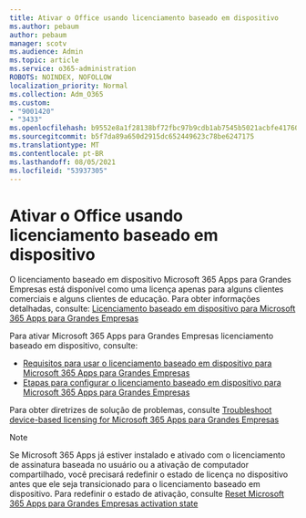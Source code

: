 ```yaml
---
title: Ativar o Office usando licenciamento baseado em dispositivo
ms.author: pebaum
author: pebaum
manager: scotv
ms.audience: Admin
ms.topic: article
ms.service: o365-administration
ROBOTS: NOINDEX, NOFOLLOW
localization_priority: Normal
ms.collection: Adm_O365
ms.custom:
- "9001420"
- "3433"
ms.openlocfilehash: b9552e8a1f28138bf72fbc97b9cdb1ab7545b5021acbfe417602d49d351de4c2
ms.sourcegitcommit: b5f7da89a650d2915dc652449623c78be6247175
ms.translationtype: MT
ms.contentlocale: pt-BR
ms.lasthandoff: 08/05/2021
ms.locfileid: "53937305"
---
```

# <a name="activating-office-using-device-based-licensing"></a>Ativar o Office usando licenciamento baseado em dispositivo

O licenciamento baseado em dispositivo Microsoft 365 Apps para Grandes Empresas está disponível como uma licença apenas para alguns clientes comerciais e alguns clientes de educação. Para obter informações detalhadas, consulte: [Licenciamento baseado em dispositivo para Microsoft 365 Apps para Grandes Empresas](https://docs.microsoft.com/deployoffice/device-based-licensing)

Para ativar Microsoft 365 Apps para Grandes Empresas licenciamento baseado em dispositivo, consulte:

- [Requisitos para usar o licenciamento baseado em dispositivo para Microsoft 365 Apps para Grandes Empresas](https://docs.microsoft.com/deployoffice/device-based-licensing#requirements-for-using-device-based-licensing-for-microsoft-365-apps-for-enterprise)
- [Etapas para configurar o licenciamento baseado em dispositivo para Microsoft 365 Apps para Grandes Empresas](https://docs.microsoft.com/deployoffice/device-based-licensing#steps-to-configure-device-based-licensing-for-microsoft-365-apps-for-enterprise)

Para obter diretrizes de solução de problemas, consulte [Troubleshoot device-based licensing for Microsoft 365 Apps para Grandes Empresas](https://docs.microsoft.com/deployoffice/device-based-licensing#troubleshoot-device-based-licensing-for-microsoft-365-apps-for-enterprise)

> [!NOTE]
> Se Microsoft 365 Apps já estiver instalado e ativado com o licenciamento de assinatura baseada no usuário ou a ativação de computador compartilhado, você precisará redefinir o estado de licença no dispositivo antes que ele seja transicionado para o licenciamento baseado em dispositivo. Para redefinir o estado de ativação, consulte [Reset Microsoft 365 Apps para Grandes Empresas activation state](https://docs.microsoft.com/office/troubleshoot/activation/reset-office-365-proplus-activation-state)
